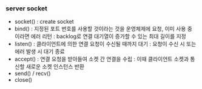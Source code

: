 ### server socket

- socket() : create socket
- bind()   : 지정된 포트 번호를 사용할 것이라는 것을 운영체제에 요청, 이미 사용 중이라면 에러 리턴
           : backlog로 연결 대기열이 증가할 수 있는 최대 길이를 지정
- listen() : 클라이언트에 의한 연결 요청이 수신될 때까지 대기
           : 요청이 수신 시 또는 에러 발생 시 대기 종료
- accept() : 연결 요청을 받아들여 소켓 간 연결을 수립
           : 이때 클라이언트 소켓과 통신할 새로운 소켓 인스턴스 반환
- send() / recv()
- close()
